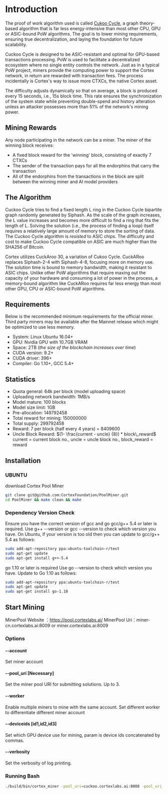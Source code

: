 # Introduction

The proof of work algorithm used is called [Cukoo Cycle](https://github.com/tromp/cuckoo), a graph theory-based algorithm that is far less energy-intensive than most other CPU, GPU or ASIC-bound PoW algorithms. The goal is to lower mining requirements, ensuring true decentralization, and laying the foundation for future scalability. 

Cuckoo Cycle is designed to be ASIC-resistant and optimal for GPU-based transactions processing. PoW is used to facilitate a decentralized ecosystem where no single entity controls the network. Just as in a typical PoW project, miners provide the computing power to support the Cortex network, in return are rewarded with transaction fees. The process incidentally is Cortex's way to issue more CTXCs, the native Cortex asset. 

The difficulty adjusts dynamically so that on average, a block is produced every 15 seconds, i.e., 15s block time. This rate ensures the synchronization of the system state while preventing double-spend and history alteration unless an attacker possesses more than 51% of the network's mining power.

## Mining Rewards

Any node participating in the network can be a miner. The miner of the winning block receives:
- A fixed block reward for the 'winning' block, consisting of exactly 7 CTXCs
- The sender of the transaction pays for all the endorphins that carry the transaction
- All of the endorphins from the transactions in the block are split between the winning miner and AI model providers 


## The Algorithm

Cuckoo Cycle tries to find a fixed length L ring in the Cuckoo Cycle bipartite graph randomly generated by Siphash. As the scale of the graph increases, the L value increases and becomes more difficult to find a ring that fits the length of L. Solving the solution (i.e., the process of finding a loop) itself requires a relatively large amount of memory to store the sorting of data. The Cuckoo Cycle algorithm is *resisted* to ASIC chips. The difficulty and cost to make Cuckoo Cycle compatible on ASIC are much higher than the SHA256 of Bitcoin.

Cortex utilizes CuckAroo 30, a variation of Cukoo Cycle. CuckARoo replaces Siphash-2-4 with Siphash-4-8, focusing more on memory use. The solution time is bound to memory bandwidth, making it resistant to ASIC chips. Unlike other PoW algorithms that require maxing out the capacity of your hardware and consuming a lot of power in the process, a memory-bound algorithm like CuckARoo requires far less energy than most other GPU, CPU or ASIC-bound PoW algorithms.

## Requirements

Below is the recommended minimum requirements for the official miner. Third party miners may be available after the Mainnet release which might be optimized to use less memory.

- System: Linux Ubuntu 16.04+
- GPU: Nvidia GPU with 10.7GB VRAM
- Space: 2TB  (*the size of the blockchain increases over time*)
- CUDA version: 9.2+
- CUDA driver: 396+
- Compiler: Go 1.10+, GCC 5.4+

## Statistics
- Quota general: 64k per block (model uploading space)
- Uploading network bandwidth: 1MB/s
- Model mature: 100 blocks
- Model size limit: 1GB
- Pre-allocation: 149792458
- Total reward for mining: 150000000
- Total supply: 299792458
- Reward: 7 per block (half every 4 years)  =  8409600
- Uncle Block Reward:  $(1- \frac{current - uncle}  {8}) * block\_reward$
current = current block no., uncle = uncle block no., block_reward = reward


## Installation
### UBUNTU
download Cortex Pool Miner
```bash
git clone git@github.com:CortexFoundation/PoolMiner.git
cd PoolMiner && make clean && make
```

### Dependency Version Check
Ensure you have the correct version of gcc and go
gcc/g++ 5.4 or later is required.
Use g++ --version or gcc --version to check which version you have.
On Ubuntu, if your version is too old then you can update to gcc/g++ 5.4 as follows:

```bash
sudo add-apt-repository ppa:ubuntu-toolchain-r/test
sudo apt-get update
sudo apt-get install g++-5.4
```

go 1.10 or later is required
Use go --version to check which version you have.
Update to Go 1.10 as follows:

```bash
sudo add-apt-repository ppa:ubuntu-toolchain-r/test
sudo apt-get update
sudo apt-get install go-1.10
```

## Start Mining

MinerPool Website ：https://pool.cortexlabs.ai/
MinerPool Uri：miner-cn.cortexlabs.ai:8009  or   miner.cortexlabs.ai:8009

### Options

#### --account
Set miner account

#### --pool_uri [Necessary]
Set the miner pool URI for submitting solutions. Up to 3.

#### --worker
Enable multiple miners to mine with the same account. Set different worker to differentiate different miner account

#### --deviceids [id1,id2,id3]
Set which GPU device use for mining, param is device ids concatenated by commas.

#### --verbosity
Set the verbosity of log printing.

### Running Bash
```Bash
./build/bin/cortex_miner -pool_uri=cuckoo.cortexlabs.ai:8008 -pool_uri_1=cuckoo.cortexlabs.ai:8008 -pool_uri_2=cuckoo.cortexlabs.ai:8008 -worker=cortex-nmg-4 -devices=0,1,2,3 -account=0xE893BA644128a0065B75d2c4f642615710802D4F
```